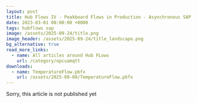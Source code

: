 ```yaml
---
layout: post
title: Hub Flows IV - Peakboard Flows in Production - Asynchronous SAP Confirmation Processing
date: 2023-03-01 00:00:00 +0000
tags: hubflows sap
image: /assets/2025-09-24/title.png
image_header: /assets/2025-09-24/title_landscape.png
bg_alternative: true
read_more_links:
  - name: All articles around Hub FLows
    url: /category/opcuamqtt
downloads:
  - name: TemperatureFlow.pbfx
    url: /assets/2025-08-08/TemperatureFlow.pbfx
---
```


Sorry, this article is not published yet
